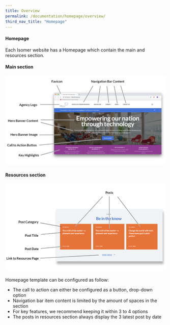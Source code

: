 ```yaml
---
title: Overview
permalink: /documentation/homepage/overview/
third_nav_title: "Homepage"
---
```

#### **Homepage**
Each Isomer website has a Homepage which contain the main and resources section.

#### Main section
![Homepage](/images/resources/homepage.PNG)

#### Resources section
![Homepage](/images/resources/homepage-resources-section.PNG)

Homepage template can be configured as follow:
- The call to action can either be configured as a button, drop-down option
- Navigation bar item content is limited by the amount of spaces in the section
- For key features, we recommend keeping it within 3 to 4 options
- The posts in resources section always display the 3 latest post by date
